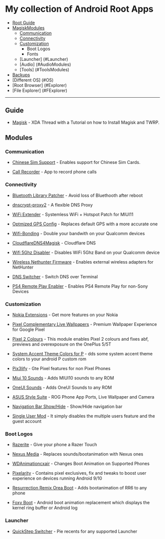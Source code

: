 # My collection of Android Root Apps

  - [Root Guide](#Guide)
  - [MagiskModules](#Modules)
	- [Communication](#Communication)
	- [Connectivity](#Connectivity)
	- [Customization](#customizationM)
		- Boot Logos
		- Fonts
	- [Launcher] (#Launcher)
	- [Audio] (#AudioModules)
	- [Tools] (#ToolsModules)
  - [Backups](#backups)
  - [Different OS] (#OS)
  - [Root Browser] (#Explorer)
  - [File Explorer] (#FExplorer)
  ---
  
  ## Guide
  
  * [Magisk](https://www.xda-developers.com/how-to-install-magisk/) - XDA Thread with a Tutorial on how to Install Magisk and TWRP.
  
  ## Modules
  

  
  ### Communication
 
  * [Chinese Sim Support](https://github.com/Magisk-Modules-Repo/chinese_sim_supporter) - Enables support for Chinese Sim Cards. 
  
  * [Call Recorder](https://github.com/Magisk-Modules-Repo/callrecorder-skvalex) - App to record phone calls
  
  
  ### Connectivity
  
  * [Bluetooth Library Patcher](https://github.com/Magisk-Modules-Repo/BluetoothLibraryPatcher) - Avoid loss of Bluethooth after reboot
  
  * [dnscrypt-proxy2](https://github.com/Magisk-Modules-Repo/dnscrypt-proxy2) - A flexible DNS Proxy
  
  * [WiFi Extender](https://github.com/Magisk-Modules-Repo/WiFi_Extender) - Systemless WiFi + Hotspot Patch for MIUI11
  
  * [Optmized GPS Config](https://github.com/Magisk-Modules-Repo/optmizedgpsconf) - Replaces default GPS with a more accurate one
  
  * [Wifi-Bonding](https://github.com/Magisk-Modules-Repo/wifi-bonding) - Double your bandwith on your Qualcomm devices
  
  * [CloudflareDNS4Magisk](https://github.com/Magisk-Modules-Repo/CloudflareDNS4Magisk) - Cloudflare DNS
  
  * [Wifi 5Ghz Disabler](https://github.com/Magisk-Modules-Repo/wifi5ghzdisabler) - Disables WiFi 5Ghz Band on your Qualcomm device
  
  * [Wireless Nethunter Firmware](https://github.com/Magisk-Modules-Repo/wirelessFirmware) - Enables external wireless adapters for NetHunter
  
  * [DNS Switcher](https://github.com/Magisk-Modules-Repo/dns_switch) - Switch DNS over Terminal
  
  * [PS4 Remote Play Enabler](https://github.com/Magisk-Modules-Repo/PS4RE) - Enables PS4 Remote Play for non-Sony Devices
  
  ### Customization
  
   * [Nokia Extensions](https://github.com/Magisk-Modules-Repo/nokia-extensions) - Get more features on your Nokia
  
  * [Pixel Complementary Live Wallpapers](https://github.com/Magisk-Modules-Repo/pixel-complementary-live-wallpapers) - Premium Wallpaper Experience for Google Pixel
  
  * [Pixel 2 Colours](https://github.com/Magisk-Modules-Repo/pixel2colours) - This module enables Pixel 2 colours and fixes abf, previews and overexposure on the OnePlus 5/5T
  
 * [System Accent Theme Colors for P](https://github.com/Magisk-Modules-Repo/sap#system-accent-theme-colors-for-p) - dds some system accent theme colors to your android P custom rom
 
 * [Pix3lify](https://github.com/Magisk-Modules-Repo/Pix3lify) - Gte Pixel features for non Pixel Phones
 
 * [Miui 10 Sounds](https://github.com/Magisk-Modules-Repo/miui-10-sounds) - Adds MIUI10 sounds to any ROM
 
 * [OneUI Sounds](https://github.com/Magisk-Modules-Repo/OneUISounds) - Adds OneUI Sounds to any ROM
 
 * [ASUS Style Suite](https://github.com/Magisk-Modules-Repo/ASUS-Style-Suite) - ROG Phone App Ports, Live Wallpaper and Camera
 
 * [Navigation Bar Show/Hide](https://github.com/Magisk-Modules-Repo/navbar-overlay) - Show/Hide navigation bar
 
 * [Single User Mod](https://github.com/Magisk-Modules-Repo/single-user) - It simply disables the multiple users feature and the guest account
  
  ### Boot Logos
  
  * [Razerite](https://github.com/Magisk-Modules-Repo/Razerite) - Give your phone a Razer Touch
  
  * [Nexus Media](https://github.com/Magisk-Modules-Repo/nexusmedia) - Replaces sounds/bootanimation with Nexus ones
  
  * [WDAnimationcxair](https://github.com/Magisk-Modules-Repo/WDAnimationcxair) - Changes Boot Animation on Supported Phones
  
  * [Pixelarity](https://github.com/Magisk-Modules-Repo/PIXELARITY) - Contains pixel exclusives, fix and tweaks to boost user experience on devices running Android 9/10

* [Resurrection Remix Orea Boot](https://github.com/Magisk-Modules-Repo/RR-O-boot) - Adds bootanimation of RR6 to any phone

* [Foxy Boot](https://github.com/Magisk-Modules-Repo/foxy-boot) - Android boot animation replacement which displays the kernel ring buffer or Android log

 ### Launcher
 
 * [QuickStep Switcher](https://github.com/Magisk-Modules-Repo/quickstepswitcher) - Pie recents for any supported Launcher
 
 ### 
